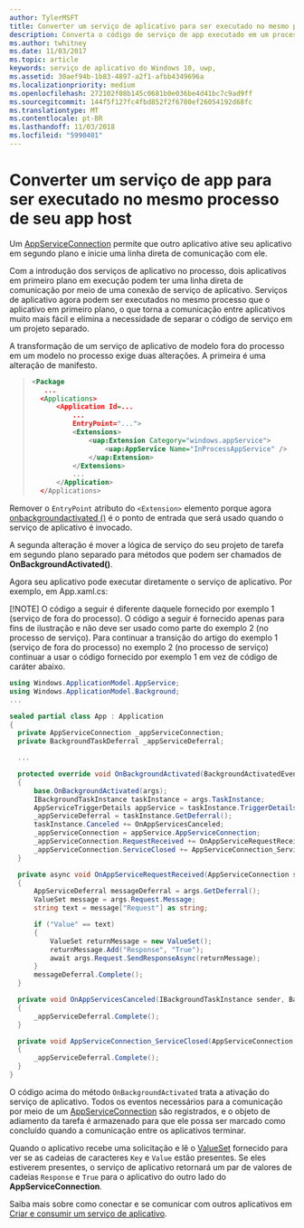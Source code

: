 ```yaml
---
author: TylerMSFT
title: Converter um serviço de aplicativo para ser executado no mesmo processo de seu aplicativo host
description: Converta o código de serviço de app executado em um processo separado em segundo plano em código que é executado no mesmo processo de seu provedor de serviços de app.
ms.author: twhitney
ms.date: 11/03/2017
ms.topic: article
keywords: serviço de aplicativo do Windows 10, uwp,
ms.assetid: 30aef94b-1b83-4897-a2f1-afbb4349696a
ms.localizationpriority: medium
ms.openlocfilehash: 272102f08b145c0681b0e036be4d41bc7c9ad9ff
ms.sourcegitcommit: 144f5f127fc4fbd852f2f6780ef26054192d68fc
ms.translationtype: MT
ms.contentlocale: pt-BR
ms.lasthandoff: 11/03/2018
ms.locfileid: "5990401"
---
```

# <a name="convert-an-app-service-to-run-in-the-same-process-as-its-host-app"></a>Converter um serviço de app para ser executado no mesmo processo de seu app host

Um [AppServiceConnection](https://msdn.microsoft.com/library/windows/apps/windows.applicationmodel.appservice.appserviceconnection.aspx) permite que outro aplicativo ative seu aplicativo em segundo plano e inicie uma linha direta de comunicação com ele.

Com a introdução dos serviços de aplicativo no processo, dois aplicativos em primeiro plano em execução podem ter uma linha direta de comunicação por meio de uma conexão de serviço de aplicativo. Serviços de aplicativo agora podem ser executados no mesmo processo que o aplicativo em primeiro plano, o que torna a comunicação entre aplicativos muito mais fácil e elimina a necessidade de separar o código de serviço em um projeto separado.

A transformação de um serviço de aplicativo de modelo fora do processo em um modelo no processo exige duas alterações. A primeira é uma alteração de manifesto.

> ```xml
> <Package
>    ...
>   <Applications>
>       <Application Id=...
>           ...
>           EntryPoint="...">
>           <Extensions>
>               <uap:Extension Category="windows.appService">
>                   <uap:AppService Name="InProcessAppService" />
>               </uap:Extension>
>           </Extensions>
>           ...
>       </Application>
>   </Applications>
> ```

Remover o `EntryPoint` atributo do `<Extension>` elemento porque agora [onbackgroundactivated ()](https://msdn.microsoft.com/library/windows/apps/windows.ui.xaml.application.onbackgroundactivated.aspx) é o ponto de entrada que será usado quando o serviço de aplicativo é invocado.

A segunda alteração é mover a lógica de serviço do seu projeto de tarefa em segundo plano separado para métodos que podem ser chamados de **OnBackgroundActivated()**.

Agora seu aplicativo pode executar diretamente o serviço de aplicativo. Por exemplo, em App.xaml.cs:

[!NOTE] O código a seguir é diferente daquele fornecido por exemplo 1 (serviço de fora do processo). O código a seguir é fornecido apenas para fins de ilustração e não deve ser usado como parte do exemplo 2 (no processo de serviço).  Para continuar a transição do artigo do exemplo 1 (serviço de fora do processo) no exemplo 2 (no processo de serviço) continuar a usar o código fornecido por exemplo 1 em vez de código de caráter abaixo.

``` cs
using Windows.ApplicationModel.AppService;
using Windows.ApplicationModel.Background;
...

sealed partial class App : Application
{
  private AppServiceConnection _appServiceConnection;
  private BackgroundTaskDeferral _appServiceDeferral;

  ...

  protected override void OnBackgroundActivated(BackgroundActivatedEventArgs args)
  {
      base.OnBackgroundActivated(args);
      IBackgroundTaskInstance taskInstance = args.TaskInstance;
      AppServiceTriggerDetails appService = taskInstance.TriggerDetails as AppServiceTriggerDetails;
      _appServiceDeferral = taskInstance.GetDeferral();
      taskInstance.Canceled += OnAppServicesCanceled;
      _appServiceConnection = appService.AppServiceConnection;
      _appServiceConnection.RequestReceived += OnAppServiceRequestReceived;
      _appServiceConnection.ServiceClosed += AppServiceConnection_ServiceClosed;
  }

  private async void OnAppServiceRequestReceived(AppServiceConnection sender, AppServiceRequestReceivedEventArgs args)
  {
      AppServiceDeferral messageDeferral = args.GetDeferral();
      ValueSet message = args.Request.Message;
      string text = message["Request"] as string;

      if ("Value" == text)
      {
          ValueSet returnMessage = new ValueSet();
          returnMessage.Add("Response", "True");
          await args.Request.SendResponseAsync(returnMessage);
      }
      messageDeferral.Complete();
  }

  private void OnAppServicesCanceled(IBackgroundTaskInstance sender, BackgroundTaskCancellationReason reason)
  {
      _appServiceDeferral.Complete();
  }

  private void AppServiceConnection_ServiceClosed(AppServiceConnection sender, AppServiceClosedEventArgs args)
  {
      _appServiceDeferral.Complete();
  }
}
```

O código acima do método `OnBackgroundActivated` trata a ativação do serviço de aplicativo. Todos os eventos necessários para a comunicação por meio de um [AppServiceConnection](https://msdn.microsoft.com/library/windows/apps/windows.applicationmodel.appservice.appserviceconnection.aspx) são registrados, e o objeto de adiamento da tarefa é armazenado para que ele possa ser marcado como concluído quando a comunicação entre os aplicativos terminar.

Quando o aplicativo recebe uma solicitação e lê o [ValueSet](https://msdn.microsoft.com/library/windows/apps/windows.foundation.collections.valueset.aspx) fornecido para ver se as cadeias de caracteres `Key` e `Value` estão presentes. Se eles estiverem presentes, o serviço de aplicativo retornará um par de valores de cadeias `Response` e `True` para o aplicativo do outro lado do **AppServiceConnection**.

Saiba mais sobre como conectar e se comunicar com outros aplicativos em [Criar e consumir um serviço de aplicativo](https://msdn.microsoft.com/windows/uwp/launch-resume/how-to-create-and-consume-an-app-service?f=255&MSPPError=-2147217396).
